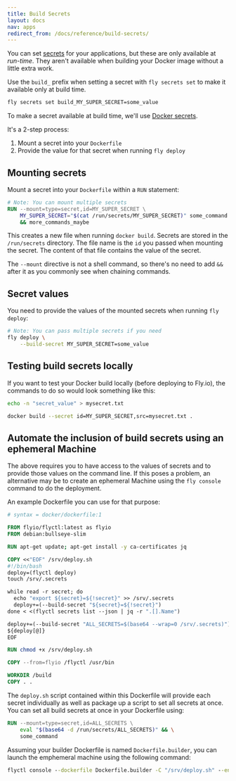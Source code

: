 ```yaml
---
title: Build Secrets
layout: docs
nav: apps
redirect_from: /docs/reference/build-secrets/
---
```


You can set [secrets](/docs/apps/secrets/) for your applications, but these are only available at _run-time_. They aren't available when building your Docker image without a little extra work.

Use the `build_` prefix when setting a secret with `fly secrets set` to make it available only at build time.
```bash
fly secrets set build_MY_SUPER_SECRET=some_value
```
To make a secret available at build time,  we'll use [Docker secrets](https://docs.docker.com/develop/develop-images/build_enhancements/).

It's a 2-step process:

1. Mount a secret into your `Dockerfile`
1. Provide the value for that secret when running `fly deploy`

## Mounting secrets

Mount a secret into your `Dockerfile` within a `RUN` statement:

```dockerfile
# Note: You can mount multiple secrets
RUN --mount=type=secret,id=MY_SUPER_SECRET \
    MY_SUPER_SECRET="$(cat /run/secrets/MY_SUPER_SECRET)" some_command \
    && more_commands_maybe
```

This creates a new file when running `docker build`. Secrets are stored in the `/run/secrets` directory. The file name is the `id` you passed when mounting the secret. The content of that file contains the value of the secret.

The `--mount` directive is not a shell command, so there's no need to add `&&` after it as you commonly see when chaining commands.

## Secret values

You need to provide the values of the mounted secrets when running `fly deploy`:

```bash
# Note: You can pass multiple secrets if you need
fly deploy \
    --build-secret MY_SUPER_SECRET=some_value
```

## Testing build secrets locally

If you want to test your Docker build locally (before deploying to Fly.io), the commands to do so would look something like this:

```bash
echo -n "secret_value" > mysecret.txt

docker build --secret id=MY_SUPER_SECRET,src=mysecret.txt .
```

## Automate the inclusion of build secrets using an ephemeral Machine

The above requires you to have access to the values of secrets and to
provide those values on the command line. If this poses a problem, an
alternative may be to create an ephemeral Machine using the `fly console`
command to do the deployment.

An example Dockerfile you can use for that purpose:

```dockerfile
# syntax = docker/dockerfile:1

FROM flyio/flyctl:latest as flyio
FROM debian:bullseye-slim

RUN apt-get update; apt-get install -y ca-certificates jq

COPY <<"EOF" /srv/deploy.sh
#!/bin/bash
deploy=(flyctl deploy)
touch /srv/.secrets

while read -r secret; do
  echo "export ${secret}=${!secret}" >> /srv/.secrets
  deploy+=(--build-secret "${secret}=${!secret}")
done < <(flyctl secrets list --json | jq -r ".[].Name")

deploy+=(--build-secret "ALL_SECRETS=$(base64 --wrap=0 /srv/.secrets)")
${deploy[@]}
EOF

RUN chmod +x /srv/deploy.sh

COPY --from=flyio /flyctl /usr/bin

WORKDIR /build
COPY . .
```

The `deploy.sh` script contained within this Dockerfile will provide each secret individually as well as package up a script to set all secrets at once.  You can set all build secrets at once in your Dockerfile using:

```dockerfile
RUN --mount=type=secret,id=ALL_SECRETS \
    eval "$(base64 -d /run/secrets/ALL_SECRETS)" && \
    some_command
```

Assuming your builder Dockerfile is named `Dockerfile.builder`, you can launch the emphemeral machine using the following command:

```cmd
flyctl console --dockerfile Dockerfile.builder -C "/srv/deploy.sh" --env=FLY_API_TOKEN=$(fly auth token)
```
